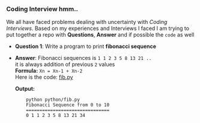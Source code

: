 ### Coding Interview hmm..

We all have faced problems dealing with uncertainty with *Coding Interviews*. Based on my experiences and Interviews I faced I am trying to put together a repo with **Questions**, **Answer** and if possible the `code` as well

* **Question 1**: Write a program to print **fibonacci sequence**
* **Answer**: Fibonacci sequences is `1 1 2 3 5 8 13 21 ..`   
          it is always addition of previous `2` values  
          **Formula:**  `Xn = Xn-1 + Xn-2`  
          Here is the code: [fib.py](python/fib.py)  
          
  **Output:**  
          
          python python/fib.py
          Fibonacci Sequence from 0 to 10
          ===============================
          0 1 1 2 3 5 8 13 21 34
